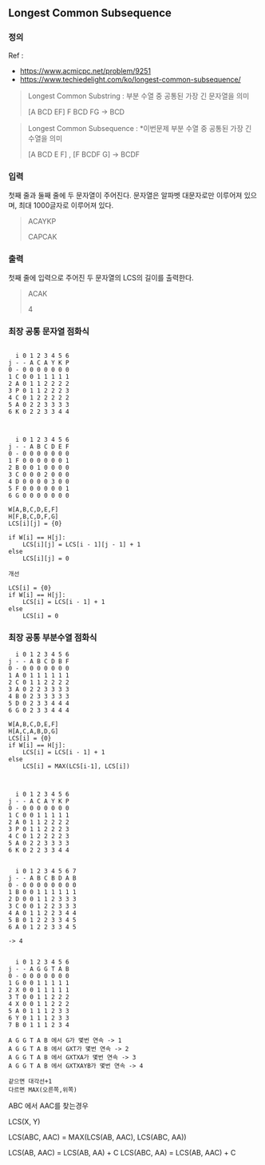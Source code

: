 
## Longest Common Subsequence

### 정의
Ref : 
  - https://www.acmicpc.net/problem/9251
  - https://www.techiedelight.com/ko/longest-common-subsequence/

> Longest Common Substring : 
> 부분 수열 중 공통된 가장 긴 문자열을 의미
>
> [A BCD EF]  F BCD FG -> BCD

> Longest Common Subsequence : *이번문제
> 부분 수열 중 공통된 가장 긴 수열을 의미
>
> [A BCD E F] , [F BCDF G] -> BCDF
>

### 입력

첫째 줄과 둘째 줄에 두 문자열이 주어진다. 
문자열은 알파벳 대문자로만 이루어져 있으며, 최대 1000글자로 이루어져 있다.

> ACAYKP
> 
> CAPCAK

### 출력 
첫째 줄에 입력으로 주어진 두 문자열의 LCS의 길이를 출력한다.

> ACAK
> 
> 4

### 최장 공통 문자열 점화식
```

  i 0 1 2 3 4 5 6
j - - A C A Y K P
0 - 0 0 0 0 0 0 0
1 C 0 0 1 1 1 1 1
2 A 0 1 1 2 2 2 2
3 P 0 1 1 2 2 2 3
4 C 0 1 2 2 2 2 2
5 A 0 2 2 3 3 3 3
6 K 0 2 2 3 3 4 4



  i 0 1 2 3 4 5 6
j - - A B C D E F
0 - 0 0 0 0 0 0 0
1 F 0 0 0 0 0 0 1
2 B 0 0 1 0 0 0 0
3 C 0 0 0 2 0 0 0
4 D 0 0 0 0 3 0 0
5 F 0 0 0 0 0 0 1
6 G 0 0 0 0 0 0 0

W[A,B,C,D,E,F]
H[F,B,C,D,F,G]
LCS[i][j] = {0}

if W[i] == H[j]:
    LCS[i][j] = LCS[i - 1][j - 1] + 1
else
    LCS[i][j] = 0

개선

LCS[i] = {0}
if W[i] == H[j]:
    LCS[i] = LCS[i - 1] + 1
else
    LCS[i] = 0
```

### 최장 공통 부분수열 점화식

```
  i 0 1 2 3 4 5 6
j - - A B C D B F
0 - 0 0 0 0 0 0 0
1 A 0 1 1 1 1 1 1
2 C 0 1 1 2 2 2 2
3 A 0 2 2 3 3 3 3
4 B 0 2 3 3 3 3 3
5 D 0 2 3 3 4 4 4
6 G 0 2 3 3 4 4 4

W[A,B,C,D,E,F]
H[A,C,A,B,D,G]
LCS[i] = {0}
if W[i] == H[j]:
    LCS[i] = LCS[i - 1] + 1
else
    LCS[i] = MAX(LCS[i-1], LCS[i])



  i 0 1 2 3 4 5 6
j - - A C A Y K P
0 - 0 0 0 0 0 0 0
1 C 0 0 1 1 1 1 1
2 A 0 1 1 2 2 2 2
3 P 0 1 1 2 2 2 3
4 C 0 1 2 2 2 2 3
5 A 0 2 2 3 3 3 3
6 K 0 2 2 3 3 4 4


  i 0 1 2 3 4 5 6 7
j - - A B C B D A B
0 - 0 0 0 0 0 0 0 0
1 B 0 0 1 1 1 1 1 1
2 D 0 0 1 1 2 3 3 3
3 C 0 0 1 2 2 3 3 3
4 A 0 1 1 2 2 3 4 4
5 B 0 1 2 2 3 3 4 5
6 A 0 1 2 2 3 3 4 5

-> 4


  i 0 1 2 3 4 5 6
j - - A G G T A B
0 - 0 0 0 0 0 0 0
1 G 0 0 1 1 1 1 1
2 X 0 0 1 1 1 1 1
3 T 0 0 1 1 2 2 2
4 X 0 0 1 1 2 2 2
5 A 0 1 1 1 2 3 3
6 Y 0 1 1 1 2 3 3
7 B 0 1 1 1 2 3 4

A G G T A B 에서 G가 몇번 연속 -> 1
A G G T A B 에서 GXT가 몇번 연속 -> 2
A G G T A B 에서 GXTXA가 몇번 연속 -> 3
A G G T A B 에서 GXTXAYB가 몇번 연속 -> 4

같으면 대각선+1
다르면 MAX(오른쪽,위쪽)

```
ABC 에서 AAC를 찾는경우 

LCS(X, Y)

LCS(ABC, AAC) = MAX(LCS(AB, AAC), LCS(ABC, AA))

LCS(AB, AAC) = LCS(AB, AA) + C
LCS(ABC, AA) = LCS(AB, AAC) + C


